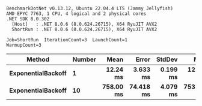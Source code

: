 ```

BenchmarkDotNet v0.13.12, Ubuntu 22.04.4 LTS (Jammy Jellyfish)
AMD EPYC 7763, 1 CPU, 4 logical and 2 physical cores
.NET SDK 8.0.302
  [Host]   : .NET 8.0.6 (8.0.624.26715), X64 RyuJIT AVX2
  ShortRun : .NET 8.0.6 (8.0.624.26715), X64 RyuJIT AVX2

Job=ShortRun  IterationCount=3  LaunchCount=1  
WarmupCount=3  

```
| Method             | Number | Mean      | Error     | StdDev   | Min       | Max       | Allocated |
|------------------- |------- |----------:|----------:|---------:|----------:|----------:|----------:|
| **ExponentialBackoff** | **1**      |  **12.24 ms** |  **3.633 ms** | **0.199 ms** |  **12.13 ms** |  **12.47 ms** |     **520 B** |
| **ExponentialBackoff** | **10**     | **758.00 ms** | **74.418 ms** | **4.079 ms** | **753.99 ms** | **762.14 ms** |    **4120 B** |

